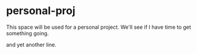 # personal-proj
This space will be used for a personal project.  We'll see if I have time to get something going.

and yet another line.